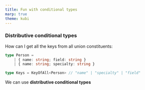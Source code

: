 ```yaml
---
title: Fun with conditional types
marp: true
theme: kubi
---
```


### Distributive conditional types

<question>
How can I get all the keys from all union constituents:

```ts
type Person =
    | { name: string; field: string }
    | { name: string; specialty: string }

type Keys = KeyOfAll<Person> // "name" | "specialty" | "field"
```
</question>
<answer>

We can use **distributive conditional types**

</answer>
